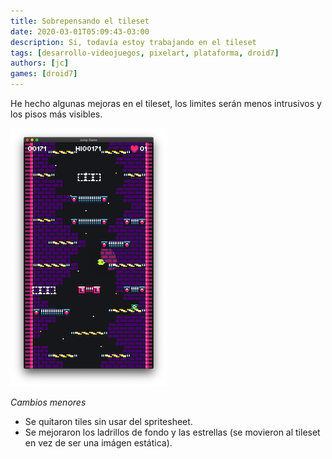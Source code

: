 ```yaml
---
title: Sobrepensando el tileset
date: 2020-03-01T05:09:43-03:00
description: Si, todavía estoy trabajando en el tileset
tags: [desarrollo-videojuegos, pixelart, plataforma, droid7]
authors: [jc]
games: [droid7]
---
```


He hecho algunas mejoras en el tileset, los limites serán menos intrusivos y los pisos más visibles.

![Game screenshot](screenshot.png)

_Cambios menores_

-   Se quitaron tiles sin usar del spritesheet.
-   Se mejoraron los ladrillos de fondo y las estrellas (se movieron al tileset en vez de ser una imágen estática).
